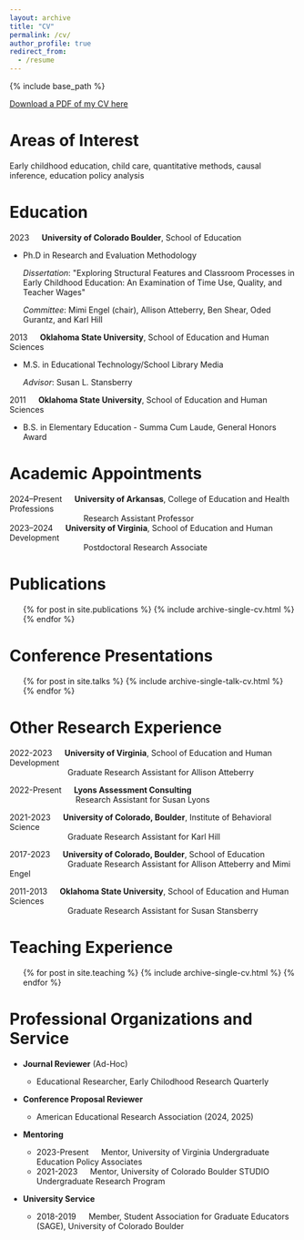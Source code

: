 ```yaml
---
layout: archive
title: "CV"
permalink: /cv/
author_profile: true
redirect_from:
  - /resume
---
```


{% include base_path %}

[Download a PDF of my CV here](http://hannahdenker.github.io/files/Denker_CV_2021_1013.pdf)

Areas of Interest
======
Early childhood education, child care, quantitative methods, causal inference, education policy analysis

Education
======
2023 &emsp; <b>University of Colorado Boulder</b>, School of Education
  * Ph.D in Research and Evaluation Methodology
     
    <i>Dissertation</i>: "Exploring Structural Features and Classroom Processes in Early Childhood Education: An Examination of Time Use, Quality, and Teacher Wages"

    <i>Committee</i>: Mimi Engel (chair), Allison Atteberry, Ben Shear, Oded Gurantz, and Karl Hill
    
2013 &emsp; <b>Oklahoma State University</b>, School of Education and Human Sciences
  * M.S. in Educational Technology/School Library Media

    <i>Advisor</i>: Susan L. Stansberry
    <br>
    
2011 &emsp; <b>Oklahoma State University</b>, School of Education and Human Sciences
  * B.S. in Elementary Education - Summa Cum Laude, General Honors Award

Academic Appointments
======
2024–Present &emsp; <b>University of Arkansas</b>, College of Education and Health Professions 
<br> &emsp;&emsp;&emsp;&emsp;&emsp;&emsp;&emsp;&emsp;&emsp; Research Assistant Professor
<br>
2023–2024 &emsp; <b>University of Virginia</b>, School of Education and Human Development
<br> &emsp;&emsp;&emsp;&emsp;&emsp;&emsp;&emsp;&emsp;&emsp; Postdoctoral Research Associate

Publications
======
  <ul>{% for post in site.publications %}
    {% include archive-single-cv.html %}
  {% endfor %}</ul>

Conference Presentations
======
  <ul>{% for post in site.talks %}
    {% include archive-single-talk-cv.html %}
  {% endfor %}</ul>
    
Other Research Experience
======
2022-2023 &emsp; <b>University of Virginia</b>, School of Education and Human Development
<br> &emsp;&emsp;&emsp;&emsp;&emsp;&emsp;&emsp;  Graduate Research Assistant for Allison Atteberry

2022-Present &emsp; <b>Lyons Assessment Consulting</b>
<br> &emsp;&emsp;&emsp;&emsp;&emsp;&emsp;&emsp;&emsp;  Research Assistant for Susan Lyons

2021-2023 &emsp; <b>University of Colorado, Boulder</b>, Institute of Behavioral Science
<br> &emsp;&emsp;&emsp;&emsp;&emsp;&emsp;&emsp;  Graduate Research Assistant for Karl Hill

2017-2023 &emsp; <b>University of Colorado, Boulder</b>, School of Education
<br> &emsp;&emsp;&emsp;&emsp;&emsp;&emsp;&emsp;  Graduate Research Assistant for Allison Atteberry and Mimi Engel

2011-2013 &emsp; <b>Oklahoma State University</b>, School of Education and Human Sciences
<br> &emsp;&emsp;&emsp;&emsp;&emsp;&emsp;&emsp;  Graduate Research Assistant for Susan Stansberry

Teaching Experience
======
  <ul>{% for post in site.teaching %}
    {% include archive-single-cv.html %}
  {% endfor %}</ul>

Professional Organizations and Service
======
* <b>Journal Reviewer</b> (Ad-Hoc)
  * Educational Researcher, Early Chilodhood Research Quarterly

* <b>Conference Proposal Reviewer</b>
  * American Educational Research Association (2024, 2025) 
 
* <b>Mentoring</b>
  * 2023-Present &emsp; Mentor, University of Virginia Undergraduate Education Policy Associates
  * 2021-2023 &emsp; Mentor, University of Colorado Boulder STUDIO Undergraduate Research Program 

* <b>University Service</b>
  * 2018-2019 &emsp; Member, Student Association for Graduate Educators (SAGE), University of Colorado Boulder



